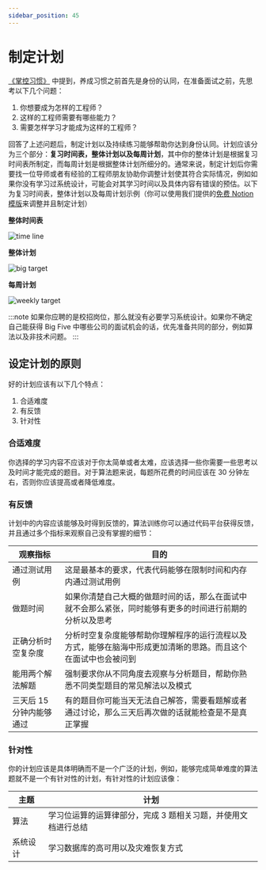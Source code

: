 ```yaml
---
sidebar_position: 45
---
```



# 制定计划

[《掌控习惯》](https://book.douban.com/subject/34326931/) 中提到，养成习惯之前首先是身份的认同，在准备面试之前，先思考以下几个问题：

1. 你想要成为怎样的工程师？
2. 这样的工程师需要有哪些能力？
3. 需要怎样学习才能成为这样的工程师？

回答了上述问题后，制定计划以及持续练习能够帮助你达到身份认同。计划应该分为三个部分：**复习时间表，整体计划以及每周计划**，其中你的整体计划是根据复习时间表所制定，而每周计划是根据整体计划所细分的。通常来说，制定计划后你需要找一位导师或者有经验的工程师朋友协助你调整计划使其符合实际情况，例如如果你没有学习过系统设计，可能会对其学习时间以及具体内容有错误的预估。以下为复习时间表，整体计划以及每周计划示例（你可以使用我们提供的[免费 Notion 模版](https://striped-galliform-f8d.notion.site/a7da66ab355b4aa6bfb2700d903726c8)来调整并且制定计划）


**整体时间表**

![time line](/img/analyze/time-line.jpg)

**整体计划**

![big target](/img/analyze/big-target.jpg)

**每周计划**

![weekly target](/img/analyze/weekly-target.jpg)


:::note
如果你应聘的是校招岗位，那么就没有必要学习系统设计。如果你不确定自己能获得 Big Five 中哪些公司的面试机会的话，优先准备共同的部分，例如算法以及非技术问题。
:::

## 设定计划的原则

好的计划应该有以下几个特点：

1. 合适难度
2. 有反馈
3. 针对性

### 合适难度
你选择的学习内容不应该对于你太简单或者太难，应该选择一些你需要一些思考以及时间才能完成的题目。对于算法题来说，每题所花费的时间应该在 30 分钟左右，否则你应该提高或者降低难度。

### 有反馈
计划中的内容应该能够及时得到反馈的，算法训练你可以通过代码平台获得反馈，并且通过多个指标来观察自己没有掌握的细节：

| 观察指标          | 目的                |
| -----------       | -------                        |
| 通过测试用例      | 这是最基本的要求，代表代码能够在限制时间和内存内通过测试用例|
| 做题时间          | 如果你清楚自己大概的做题时间的话，那么在面试中就不会那么紧张，同时能够有更多的时间进行前期的分析以及思考    |
| 正确分析时空复杂度| 分析时空复杂度能够帮助你理解程序的运行流程以及方式，能够在脑海中形成更加清晰的思路。而且这个在面试中也会被问到    |
| 能用两个解法解题| 强制要求你从不同角度去观察与分析题目，帮助你熟悉不同类型题目的常见解法以及模式    |
| 三天后 15 分钟内能够通过| 有的题目你可能当天无法自己解答，需要看题解或者通过讨论，那么三天后再次做的话就能检查是不是真正掌握    |

### 针对性
你的计划应该是具体明确而不是一个广泛的计划，例如，能够完成简单难度的算法题就不是一个有针对性的计划，有针对性的计划应该像：

| 主题        | 计划 | 
| ----------- | -------  |
| 算法        | 学习位运算的运算律部分，完成 3 题相关习题，并使用文档进行总结 |
| 系统设计    | 学习数据库的高可用以及灾难恢复方式 |
